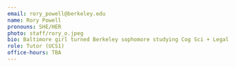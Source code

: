 ```yaml
---
email: rory_powell@berkeley.edu
name: Rory Powell
pronouns: SHE/HER
photo: staff/rory_o.jpeg
bio: Baltimore girl turned Berkeley sophomore studying Cog Sci + Legal Studies. Runs on bagels, diet coke and an infinite love for data8 :)
role: Tutor (UCS1)
office-hours: TBA
---
```

